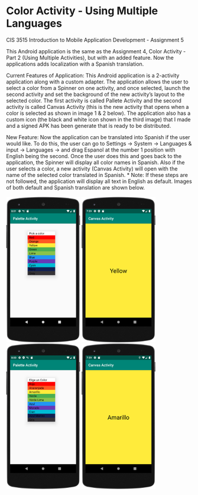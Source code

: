 # Color Activity - Using Multiple Languages

CIS 3515 Introduction to Mobile Application Development - Assignment 5

This Android application is the same as the Assignment 4, Color Activity - Part 2 (Using Multiple Activities), but 
with an added feature. Now the applications adds localization with a Spanish translation. 

Current Features of Application:
This Android application is a 2-activity application along with a custom adapter. The application allows the user to 
select a color from a Spinner on one activity, and once selected, launch the second activity and set the background 
of the new activity’s layout to the selected color. The first activity is called Pallete Activity and the second 
activity is called Canvas Activity (this is the new activity that opens when a color is selected as shown in image 
1 & 2 below). The application also has a custom icon (the black and white icon shown in the third image) that I made
and a signed APK has been generate that is ready to be distributed.

New Feature:
Now the application can be translated into Spanish if the user would like. To do this, the user can go to Settings ->
System -> Languages & input -> Languages -> and drag Espanol at the number 1 position with English being the second.
Once the user does this and goes back to the application, the Spinner will display all color names in Spanish. Also if
the user selects a color, a new activity (Canvas Activity) will open with the name of the selected color translated in
Spanish. * Note: If these steps are not followed, the application will display all text in English as default. Images of both
default and Spanish translation are shown below.
<br />
<br />
<img src="Images/Screenshot4.png" width="200"> <img src="Images/Screenshot1.png" width="200">  <img src="Images/Screenshot3.png" width="200"> <img src="Images/Screenshot2.png" width="200"> 
